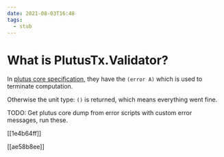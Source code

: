 ```yaml
---
date: 2021-08-03T16:48
tags: 
  - stub
---
```


# What is PlutusTx.Validator?


In [plutus core specification](https://hydra.iohk.io/build/5988492/download/1/plutus-core-specification.pdf),
they have the `(error A)` which is used to terminate computation.

Otherwise the unit type: `()` is returned, which means everything went fine.

TODO: Get plutus core dump from error scripts with custom error messages, run these.

[[1e4b64ff]]

[[ae58b8ee]]
